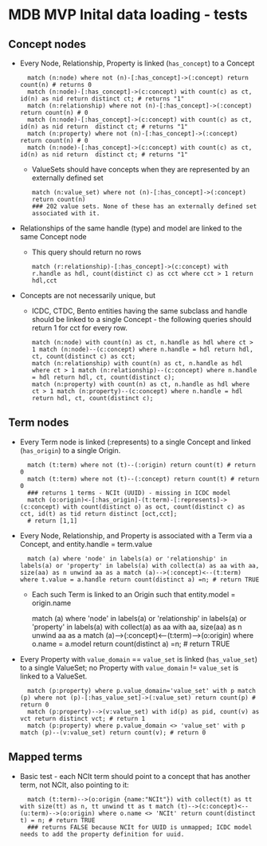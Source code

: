 # MDB MVP Inital data loading - tests

## Concept nodes

* Every Node, Relationship, Property is linked (`has_concept`) to a Concept

        match (n:node) where not (n)-[:has_concept]->(:concept) return count(n) # returns 0
		match (n:node)-[:has_concept]->(c:concept) with count(c) as ct, id(n) as nid return distinct ct; # returns "1"
		match (n:relationship) where not (n)-[:has_concept]->(:concept) return count(n) # 0
		match (n:node)-[:has_concept]->(c:concept) with count(c) as ct, id(n) as nid return  distinct ct; # returns "1"
		match (n:property) where not (n)-[:has_concept]->(:concept) return count(n) # 0
		match (n:node)-[:has_concept]->(c:concept) with count(c) as ct, id(n) as nid return  distinct ct; # returns "1"

  * ValueSets should have concepts when they are represented by an externally defined set

        match (n:value_set) where not (n)-[:has_concept]->(:concept) return count(n)
        ### 202 value sets. None of these has an externally defined set associated with it.

* Relationships of the same handle (type) and model are linked to the same Concept node
  * This query should return no rows

	    match (r:relationship)-[:has_concept]->(c:concept) with r.handle as hdl, count(distinct c) as cct where cct > 1 return hdl,cct

* Concepts are not necessarily unique, but
  * ICDC, CTDC, Bento entities having the same subclass and handle should be linked to a single Concept - the following queries should return 1 for cct for every row.

        match (n:node) with count(n) as ct, n.handle as hdl where ct > 1 match (n:node)--(c:concept) where n.handle = hdl return hdl, ct, count(distinct c) as cct; 
        match (n:relationship) with count(n) as ct, n.handle as hdl where ct > 1 match (n:relationship)--(c:concept) where n.handle = hdl return hdl, ct, count(distinct c);
        match (n:property) with count(n) as ct, n.handle as hdl where ct > 1 match (n:property)--(c:concept) where n.handle = hdl return hdl, ct, count(distinct c);

## Term nodes

* Every Term node is linked (:represents) to a single Concept and linked (`has_origin`) to a single Origin. 

        match (t:term) where not (t)--(:origin) return count(t) # return 0
		match (t:term) where not (t)--(:concept) return count(t) # return 0
        ### returns 1 terms - NCIt (UUID) - missing in ICDC model
        match (o:origin)<-[:has_origin]-(t:term)-[:represents]->(c:concept) with count(distinct o) as oct, count(distinct c) as cct, id(t) as tid return distinct [oct,cct];
	    # return [1,1]

* Every Node, Relationship, and Property is associated with a Term via a Concept, and  entity.handle = term.value

        match (a) where 'node' in labels(a) or 'relationship' in labels(a) or 'property' in labels(a) with collect(a) as aa with aa, size(aa) as n unwind aa as a match (a)-->(:concept)<--(t:term) where t.value = a.handle return count(distinct a) =n; # return TRUE
    
   * Each such Term is linked to an Origin such that entity.model = origin.name

        match (a) where 'node' in labels(a) or 'relationship' in labels(a) or 'property' in labels(a) with collect(a) as aa with aa, size(aa) as n unwind aa as a match (a)-->(:concept)<--(t:term)-->(o:origin) where o.name = a.model return count(distinct a) =n; # return TRUE

* Every Property with `value_domain` == `value_set` is linked (`has_value_set`) to a single ValueSet; no Property with `value_domain` != `value_set` is linked to a ValueSet.

		match (p:property) where p.value_domain='value_set' with p match (p) where not (p)-[:has_value_set]->(:value_set) return count(p) # return 0
	    match (p:property)-->(v:value_set) with id(p) as pid, count(v) as vct return distinct vct; # return 1
	    match (p:property) where p.value_domain <> 'value_set' with p match (p)--(v:value_set) return count(v); # return 0

## Mapped terms

* Basic test - each NCIt term should point to a concept that has another term, not NCIt, also pointing to it:

        match (t:term)-->(o:origin {name:"NCIt"}) with collect(t) as tt with size(tt) as n, tt unwind tt as t match (t)-->(c:concept)<--(u:term)-->(o:origin) where o.name <> 'NCIt' return count(distinct t) = n; # return TRUE
        ### returns FALSE because NCIt for UUID is unmapped; ICDC model needs to add the property definition for uuid.

